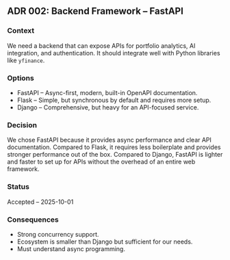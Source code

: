 ## ADR 002: Backend Framework – FastAPI

### Context
We need a backend that can expose APIs for portfolio analytics, AI integration, and authentication. It should integrate well with Python libraries like `yfinance`.  

### Options
- FastAPI – Async-first, modern, built-in OpenAPI documentation.  
- Flask – Simple, but synchronous by default and requires more setup.  
- Django – Comprehensive, but heavy for an API-focused service.  

### Decision
We chose FastAPI because it provides async performance and clear API documentation.
Compared to Flask, it requires less boilerplate and provides stronger performance out of the box.
Compared to Django, FastAPI is lighter and faster to set up for APIs without the overhead of an entire web framework.  

### Status
Accepted – 2025-10-01  

### Consequences
- Strong concurrency support.  
- Ecosystem is smaller than Django but sufficient for our needs.  
- Must understand async programming.
